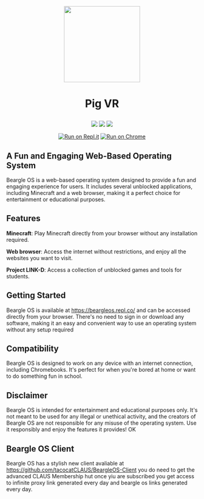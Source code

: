 <p align="center" >
  <img src="https://github.com/tacocatCLAUS/Pig-VR/assets/116687416/15780fa9-64e4-4f41-b9d2-d21f4b471372" width="200" height="">
</p>


<h1><p align="center">
  Pig VR
</p></h1>


<p align="center">
  <img src="https://img.shields.io/badge/Made%20with-HTML-orange?style=for-the-badge&logo=">
  <img src="https://img.shields.io/badge/Made%20with-JS-yellow?style=for-the-badge&logo=">
  <img src="https://img.shields.io/badge/Made%20with-AFrame-purple?style=for-the-badge&logo=">
</p>

<p align="center">
  <a href="https://replit.com/@tacocatCLAUS/Pig-VR-Template?v=1"><img src="https://binbashbanana.github.io/deploy-buttons/buttons/remade/replit.svg" alt="Run on Repl.it"></a>
  <a href="https://pigvr-website.tacocatclaus.repl.co/"><img src="https://img.shields.io/badge/Run_On_Chrome-4285F4?style=for-the-badge&amp;logo=Google-chrome&amp;logoColor=white" alt="Run on Chrome"></a>
</p>





## A Fun and Engaging Web-Based Operating System

Beargle OS is a web-based operating system designed to provide a fun and engaging experience for users. It includes several unblocked applications, including Minecraft and a web browser, making it a perfect choice for entertainment or educational purposes.

## Features
**Minecraft**: Play Minecraft directly from your browser without any installation required.

**Web browser**: Access the internet without restrictions, and enjoy all the websites you want to visit.

**Project LINK-D**: Access a collection of unblocked games and tools for students.

## Getting Started
Beargle OS is available at https://beargleos.repl.co/ and can be accessed directly from your browser. There's no need to sign in or download any software, making it an easy and convenient way to use an operating system without any setup required
## Compatibility
Beargle OS is designed to work on any device with an internet connection, including Chromebooks. It's perfect for when you're bored at home or want to do something fun in school.

## Disclaimer
Beargle OS is intended for entertainment and educational purposes only. It's not meant to be used for any illegal or unethical activity, and the creators of Beargle OS are not responsible for any misuse of the operating system. Use it responsibly and enjoy the features it provides! OK

## Beargle OS Client
Beargle OS has a stylish new client avaliable at https://github.com/tacocatCLAUS/BeargleOS-Client you do need to get the advanced CLAUS Membership hut once yiu are subscribed you get access to infinite proxy link generated every day and beargle os links generated every day.

